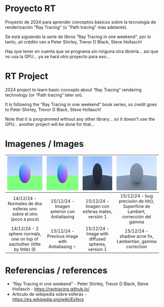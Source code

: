 # Proyecto RT

Proyecto de 2024 para aprender conceptos básicos sobre la tecnología de renderización "Ray Tracing" (o "Path tracing" más adelante).

Se está siguiendo la serie de libros "Ray Tracing in one weekend", por lo tanto, ¡el crédito van a Peter Shirley, Trevor D Black, Steve Hollasch!

Hay que tener en cuenta que se programa sin ninguna otra librería... así que no usa la GPU... ya se hará otro proyecto para eso...

# RT Project

2024 project to learn basic concepts about “Ray Tracing” rendering technology (or “Path tracing” later on).

It is following the “Ray Tracing in one weekend” book series, so credit goes to Peter Shirley, Trevor D Black, Steve Hollasch!

Note that it is programmed without any other library... so it doesn't use the GPU... another project will be done for that...

# Imagenes / Images

|<img src="resultados\2CirculosNormales.png" width=200 height=112>|<img src="resultados\2CirculosNormalesAA.png" width=200 height=112>|<img src="resultados\2EsferasDifusoV1.png" width=200 height=112>|<img src="resultados\2EsferasDifusoV2.png" width=200 height=112>|
|:--:|:--:|:--:|:--:|
|14/12/24 - Normales de dos esferas uno sobre el otro (poco a poco)|15/12/24 - Imagen anterior con Antialiasing|15/12/24 - Imagen con esferas mates, versión 1| 15/12/24 - bug precisión de hit(), Superficie de Lambert, corrección del gamma |
|14/12/24 - 2 sphere normals, one on top of eachother (little by little) :cry:|15/12/24 - Previous image with Antialiasing :sparkles:|15/12/24 - Image with diffused spheres, version 1|15/12/24 - shadow acne fix, Lambertian, gamma correction|

# Referencias / references

- “Ray Tracing in one weekend” - Peter Shirley, Trevor D Black, Steve Hollasch - <https://raytracing.github.io/>
- Articulo de wikipedia sobre esferas - <https://es.wikipedia.org/wiki/Esfera>
